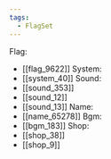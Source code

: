 ```yaml
---
tags:
  - FlagSet
---
```

Flag:
- [[flag_9622]]
System:
- [[system_40]]
Sound:
- [[sound_353]]
- [[sound_12]]
- [[sound_13]]
Name:
- [[name_65278]]
Bgm:
- [[bgm_183]]
Shop:
- [[shop_38]]
- [[shop_9]]
